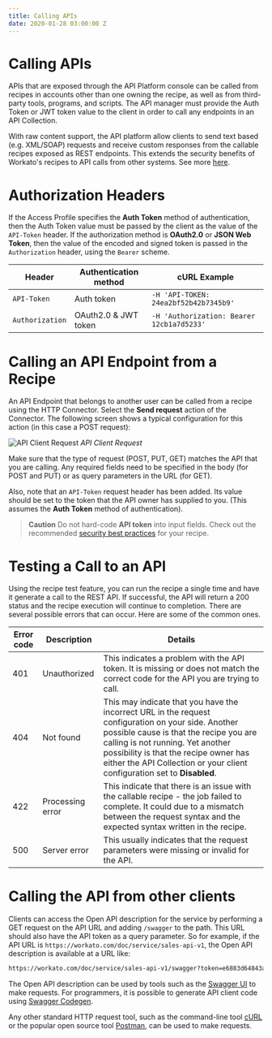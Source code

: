 ```yaml
---
title: Calling APIs
date: 2020-01-28 03:00:00 Z
---
```


# Calling APIs

APIs that are exposed through the API Platform console can be called from recipes in accounts other than one owning the recipe, as well as from third-party tools, programs, and scripts. The API manager must provide the Auth Token or JWT token value to the client in order to call any endpoints in an API Collection.

With raw content support, the API platform allow clients to send text based (e.g. XML/SOAP) requests and receive custom responses from the callable recipes exposed as REST endpoints. This extends the security benefits of Workato's recipes to API calls from other systems. See more [here](/features/callable-recipes/handling-raw-content.md).

# Authorization Headers

If the Access Profile specifies the **Auth Token** method of authentication, then the Auth Token value must be passed by the client as the value of the `API-Token` header. If the authorization method is **OAuth2.0** or **JSON Web Token**, then the value of the encoded and signed token is passed in the `Authorization` header, using the `Bearer` scheme.

| Header          | Authentication method | cURL Example |
| --------------- | --------------------- | ------------ |
| `API-Token`     | Auth token            | `-H 'API-TOKEN: 24ea2bf52b42b7345b9'` |
| `Authorization` | OAuth2.0 & JWT token  | `-H 'Authorization: Bearer 12cb1a7d5233'` |

# Calling an API Endpoint from a Recipe

An API Endpoint that belongs to another user can be called from a recipe using the HTTP Connector. Select the **Send request** action of the Connector. The following screen shows a typical configuration for this action (in this case a POST request):

![API Client Request](~@img/api-mgmt/api-client-request.png)
*API Client Request*

Make sure that the type of request (POST, PUT, GET) matches the API that you are calling. Any required fields need to be specified in the body (for POST and PUT) or as query parameters in the URL (for GET).

Also, note that an `API-Token` request header has been added. Its value should be set to the token that the API owner has supplied to you. (This assumes the **Auth Token** method of authentication).

> **Caution**
> Do not hard-code <b>API token</b> into input fields. Check out the recommended [security best practices](/recipes/recipe-security.md) for your recipe.

# Testing a Call to an API

Using the recipe test feature, you can run the recipe a single time and have it generate a call to the REST API. If successful, the API will return a 200 status and the recipe execution will continue to completion. There are several possible errors that can occur. Here are some of the common ones.

| Error code | Description | Details |
| ---------- | -- | ----|
| 401       | Unauthorized | This indicates a problem with the API token. It is missing or does not match the correct code for the API you are trying to call. |
| 404         | Not found | This may indicate that you have the incorrect URL in the request configuration on your side. Another possible cause is that the recipe you are calling is not running. Yet another possibility is that the recipe owner has either the API Collection or your client configuration set to **Disabled**. |
| 422       | Processing error | This indicate that there is an issue with the callable recipe - the job failed to complete. It could due to a mismatch between the request syntax and the expected syntax written in the recipe. |
| 500       | Server error | This usually indicates that the request parameters were missing or invalid for the API. |

# Calling the API from other clients

Clients can access the Open API description for the service by performing a GET request on the API URL and adding `/swagger` to the path. This URL should also have the API token as a query parameter. So for example, if the API URL is `https://workato.com/doc/service/sales-api-v1`, the Open API description is available at a URL like:

```bash
https://workato.com/doc/service/sales-api-v1/swagger?token=e6883d64843aaed62d48bcdf3cf4ebbf
```

The Open API description can be used by tools such as the [Swagger UI](https://swagger.io/tools/swagger-ui/) to make requests. For programmers, it is possible to generate API client code using [Swagger Codegen](https://github.com/swagger-api/swagger-codegen).

Any other standard HTTP request tool, such as the command-line tool [cURL](https://curl.haxx.se/) or the popular open source tool [Postman](https://www.getpostman.com/), can be used to make requests.
